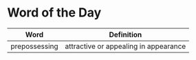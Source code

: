 # Word of the Day

|Word|Definition|
|---|---|
|prepossessing|attractive or appealing in appearance|